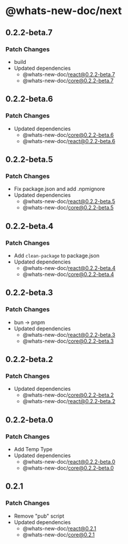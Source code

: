 # @whats-new-doc/next

## 0.2.2-beta.7

### Patch Changes

- build
- Updated dependencies
  - @whats-new-doc/react@0.2.2-beta.7
  - @whats-new-doc/core@0.2.2-beta.7

## 0.2.2-beta.6

### Patch Changes

- Updated dependencies
  - @whats-new-doc/core@0.2.2-beta.6
  - @whats-new-doc/react@0.2.2-beta.6

## 0.2.2-beta.5

### Patch Changes

- Fix package.json and add .npmignore
- Updated dependencies
  - @whats-new-doc/react@0.2.2-beta.5
  - @whats-new-doc/core@0.2.2-beta.5

## 0.2.2-beta.4

### Patch Changes

- Add `clean-package` to package.json
- Updated dependencies
  - @whats-new-doc/react@0.2.2-beta.4
  - @whats-new-doc/core@0.2.2-beta.4

## 0.2.2-beta.3

### Patch Changes

- bun -> pnpm
- Updated dependencies
  - @whats-new-doc/react@0.2.2-beta.3
  - @whats-new-doc/core@0.2.2-beta.3

## 0.2.2-beta.2

### Patch Changes

- Updated dependencies
  - @whats-new-doc/core@0.2.2-beta.2
  - @whats-new-doc/react@0.2.2-beta.2

## 0.2.2-beta.0

### Patch Changes

- Add Temp Type
- Updated dependencies
  - @whats-new-doc/react@0.2.2-beta.0
  - @whats-new-doc/core@0.2.2-beta.0

## 0.2.1

### Patch Changes

- Remove "pub" script
- Updated dependencies
  - @whats-new-doc/react@0.2.1
  - @whats-new-doc/core@0.2.1
